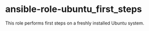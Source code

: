 # ansible-role-ubuntu_first_steps
This role performs first steps on a freshly installed Ubuntu system.
